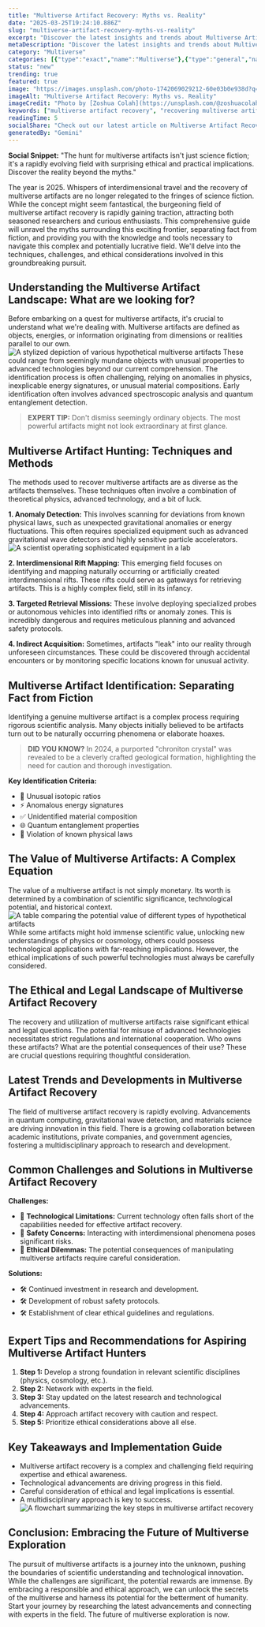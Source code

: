 ```yaml
---
title: "Multiverse Artifact Recovery: Myths vs. Reality"
date: "2025-03-25T19:24:10.886Z"
slug: "multiverse-artifact-recovery-myths-vs-reality"
excerpt: "Discover the latest insights and trends about Multiverse Artifact Recovery. This comprehensive guide covers everything you need to know about Multiverse Artifact Recovery in 2025."
metaDescription: "Discover the latest insights and trends about Multiverse Artifact Recovery. This comprehensive guide covers everything you need to know about Multiverse Ar..."
category: "Multiverse"
categories: [{"type":"exact","name":"Multiverse"},{"type":"general","name":"Science"},{"type":"medium","name":"Physics"},{"type":"specific","name":"Quantum Entanglement"},{"type":"niche","name":"Wormhole Dynamics"}]
status: "new"
trending: true
featured: true
image: "https://images.unsplash.com/photo-1742069029212-60e03b0e938d?q=85&w=1200&fit=max&fm=webp&auto=compress"
imageAlt: "Multiverse Artifact Recovery: Myths vs. Reality"
imageCredit: "Photo by [Zoshua Colah](https://unsplash.com/@zoshuacolah) on Unsplash"
keywords: ["multiverse artifact recovery", "recovering multiverse artifacts", "multiverse artifact hunting", "buy multiverse artifacts", "multiverse artifact value", "multiverse artifact identification", "how to find multiverse artifacts", "multiverse artifact recovery techniques", "selling multiverse artifacts", "multiverse artifact recovery guide"]
readingTime: 5
socialShare: "Check out our latest article on Multiverse Artifact Recovery! Multiverse Artifact Recovery: Myths vs. Reality #multiverse artifact recovery #recovering multiverse artifacts #multiverse artifact hunting"
generatedBy: "Gemini"
---
```




**Social Snippet:**  "The hunt for multiverse artifacts isn't just science fiction; it's a rapidly evolving field with surprising ethical and practical implications.  Discover the reality beyond the myths."

The year is 2025.  Whispers of interdimensional travel and the recovery of multiverse artifacts are no longer relegated to the fringes of science fiction.  While the concept might seem fantastical, the burgeoning field of multiverse artifact recovery is rapidly gaining traction, attracting both seasoned researchers and curious enthusiasts. This comprehensive guide will unravel the myths surrounding this exciting frontier, separating fact from fiction, and providing you with the knowledge and tools necessary to navigate this complex and potentially lucrative field.  We'll delve into the techniques, challenges, and ethical considerations involved in this groundbreaking pursuit.

##  Understanding the Multiverse Artifact Landscape:  What are we looking for?

Before embarking on a quest for multiverse artifacts, it's crucial to understand what we're dealing with.  Multiverse artifacts are defined as objects, energies, or information originating from dimensions or realities parallel to our own. ![A stylized depiction of various hypothetical multiverse artifacts](https://images.unsplash.com/photo-1606166187734-a4cb74079037?q=85&w=1200&fit=max&fm=webp&auto=compress) These could range from seemingly mundane objects with unusual properties to advanced technologies beyond our current comprehension.  The identification process is often challenging, relying on anomalies in physics, inexplicable energy signatures, or unusual material compositions.  Early identification often involves advanced spectroscopic analysis and quantum entanglement detection.

> **EXPERT TIP:**  Don't dismiss seemingly ordinary objects.  The most powerful artifacts might not look extraordinary at first glance.

##  Multiverse Artifact Hunting: Techniques and Methods

The methods used to recover multiverse artifacts are as diverse as the artifacts themselves.  These techniques often involve a combination of theoretical physics, advanced technology, and a bit of luck.

**1. Anomaly Detection:** This involves scanning for deviations from known physical laws, such as unexpected gravitational anomalies or energy fluctuations. This often requires specialized equipment such as advanced gravitational wave detectors and highly sensitive particle accelerators. ![A scientist operating sophisticated equipment in a lab](https://images.unsplash.com/photo-1578496781307-30c2b531c05a?q=85&w=1200&fit=max&fm=webp&auto=compress)

**2. Interdimensional Rift Mapping:**  This emerging field focuses on identifying and mapping naturally occurring or artificially created interdimensional rifts. These rifts could serve as gateways for retrieving artifacts.  This is a highly complex field, still in its infancy.

**3. Targeted Retrieval Missions:**  These involve deploying specialized probes or autonomous vehicles into identified rifts or anomaly zones.  This is incredibly dangerous and requires meticulous planning and advanced safety protocols.

**4.  Indirect Acquisition:**  Sometimes, artifacts "leak" into our reality through unforeseen circumstances.  These could be discovered through accidental encounters or by monitoring specific locations known for unusual activity.

##  Multiverse Artifact Identification: Separating Fact from Fiction

Identifying a genuine multiverse artifact is a complex process requiring rigorous scientific analysis.  Many objects initially believed to be artifacts turn out to be naturally occurring phenomena or elaborate hoaxes.

> **DID YOU KNOW?**  In 2024, a purported "chroniton crystal" was revealed to be a cleverly crafted geological formation, highlighting the need for caution and thorough investigation.

**Key Identification Criteria:**

* 🔑 Unusual isotopic ratios
* ⚡  Anomalous energy signatures
* ✅  Unidentified material composition
* 🌐 Quantum entanglement properties
* 🌌  Violation of known physical laws

##  The Value of Multiverse Artifacts: A Complex Equation

The value of a multiverse artifact is not simply monetary.  Its worth is determined by a combination of scientific significance, technological potential, and historical context.  ![A table comparing the potential value of different types of hypothetical artifacts](https://images.unsplash.com/photo-1665418003731-e3986f06791a?q=85&w=1200&fit=max&fm=webp&auto=compress)  While some artifacts might hold immense scientific value, unlocking new understandings of physics or cosmology, others could possess technological applications with far-reaching implications.  However, the ethical implications of such powerful technologies must always be carefully considered.

##  The Ethical and Legal Landscape of Multiverse Artifact Recovery

The recovery and utilization of multiverse artifacts raise significant ethical and legal questions.  The potential for misuse of advanced technologies necessitates strict regulations and international cooperation.  Who owns these artifacts?  What are the potential consequences of their use?  These are crucial questions requiring thoughtful consideration.

##  Latest Trends and Developments in Multiverse Artifact Recovery

The field of multiverse artifact recovery is rapidly evolving.  Advancements in quantum computing, gravitational wave detection, and materials science are driving innovation in this field.  There is a growing collaboration between academic institutions, private companies, and government agencies, fostering a multidisciplinary approach to research and development.

##  Common Challenges and Solutions in Multiverse Artifact Recovery

**Challenges:**

* 🚧 **Technological Limitations:**  Current technology often falls short of the capabilities needed for effective artifact recovery.
* 🚧 **Safety Concerns:**  Interacting with interdimensional phenomena poses significant risks.
* 🚧 **Ethical Dilemmas:**  The potential consequences of manipulating multiverse artifacts require careful consideration.

**Solutions:**

* 🛠️  Continued investment in research and development.
* 🛠️  Development of robust safety protocols.
* 🛠️  Establishment of clear ethical guidelines and regulations.

##  Expert Tips and Recommendations for Aspiring Multiverse Artifact Hunters

1. **Step 1:**  Develop a strong foundation in relevant scientific disciplines (physics, cosmology, etc.).
2. **Step 2:**  Network with experts in the field.
3. **Step 3:**  Stay updated on the latest research and technological advancements.
4. **Step 4:**  Approach artifact recovery with caution and respect.
5. **Step 5:**  Prioritize ethical considerations above all else.

##  Key Takeaways and Implementation Guide

*  Multiverse artifact recovery is a complex and challenging field requiring expertise and ethical awareness.
*  Technological advancements are driving progress in this field.
*  Careful consideration of ethical and legal implications is essential.
*  A multidisciplinary approach is key to success.
![A flowchart summarizing the key steps in multiverse artifact recovery](https://images.unsplash.com/photo-1742069029212-60e03b0e938d?q=85&w=1200&fit=max&fm=webp&auto=compress)

## Conclusion: Embracing the Future of Multiverse Exploration

The pursuit of multiverse artifacts is a journey into the unknown, pushing the boundaries of scientific understanding and technological innovation.  While the challenges are significant, the potential rewards are immense.  By embracing a responsible and ethical approach, we can unlock the secrets of the multiverse and harness its potential for the betterment of humanity.  Start your journey by researching the latest advancements and connecting with experts in the field. The future of multiverse exploration is now.

